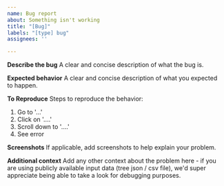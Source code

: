 ```yaml
---
name: Bug report
about: Something isn't working
title: "[Bug]"
labels: "[type] bug"
assignees: ''

---
```


**Describe the bug**
A clear and concise description of what the bug is.

**Expected behavior**
A clear and concise description of what you expected to happen.

**To Reproduce**
Steps to reproduce the behavior:
1. Go to '...'
2. Click on '....'
3. Scroll down to '....'
4. See error

**Screenshots**
If applicable, add screenshots to help explain your problem.

**Additional context**
Add any other context about the problem here - if you are using publicly available input data (tree json / csv file), we'd super appreciate being able to take a look for debugging purposes.
